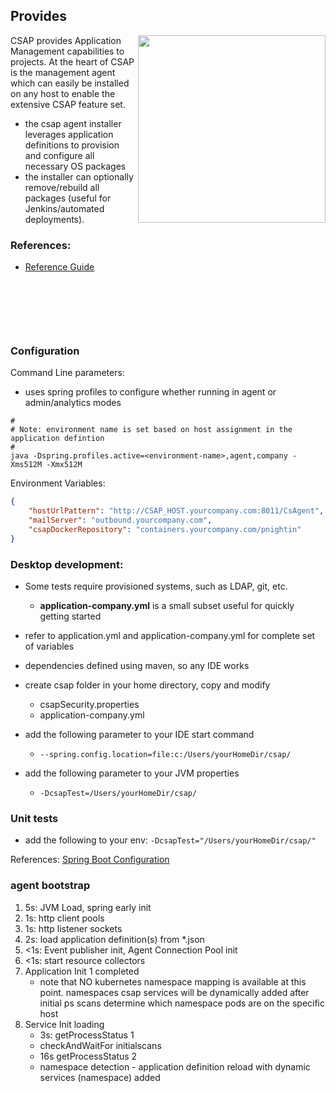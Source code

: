 



## Provides

[<img src="./images/agents.png" width="300" align="right"/>](./images/agents.png)

CSAP provides Application Management capabilities to projects. At the heart of CSAP is the management agent which can easily be installed on any host to enable the extensive CSAP feature set. 
- the csap agent installer leverages application definitions to provision and configure all necessary OS packages
- the installer can optionally remove/rebuild all packages (useful for Jenkins/automated deployments).


### References: 
- [Reference Guide](https://github.com/csap-platform/csap-core/wiki)
 
 
 &nbsp;
 
 &nbsp; 
 
 &nbsp; 
 
 

### Configuration

Command Line parameters: 
- uses spring profiles to configure whether running in agent or admin/analytics modes
```shell
#
# Note: environment name is set based on host assignment in the application defintion
#
java -Dspring.profiles.active=<environment-name>,agent,company -Xms512M -Xmx512M 

```
 

Environment Variables:
```json
{
	"hostUrlPattern": "http://CSAP_HOST.yourcompany.com:8011/CsAgent",
	"mailServer": "outbound.yourcompany.com",
	"csapDockerRepository": "containers.yourcompany.com/pnightin"
}
```



### Desktop development:
- Some tests require provisioned systems, such as LDAP, git, etc.
	- **application-company.yml**  is a small subset useful for quickly getting started
- refer to application.yml and application-company.yml for complete set of variables

- dependencies defined using maven, so any IDE works  
- create csap folder in your home directory, copy and modify
	- csapSecurity.properties
	- application-company.yml
- add the following parameter to your IDE start command 
	- ```--spring.config.location=file:c:/Users/yourHomeDir/csap/```
- add the following parameter to your JVM properties
	- ```-DcsapTest=/Users/yourHomeDir/csap/```

### Unit tests
- add the following to your env: ```-DcsapTest="/Users/yourHomeDir/csap/"```


References: [Spring Boot Configuration](https://docs.spring.io/spring-boot/docs/current/reference/html/boot-features-external-config.html)


### agent bootstrap

1. 5s: JVM Load, spring early init
1. 1s: http client pools
1. 1s: http listener sockets
1. 2s: load application definition(s) from *.json
1. <1s: Event publisher  init, Agent Connection Pool init
1. <1s: start resource collectors
1. Application Init 1 completed
	- note that NO kubernetes namespace mapping is available at this point. namespaces csap services
	 will be dynamically added after initial ps scans determine which namespace pods are on the specific host
1. Service Init loading
	- 3s: getProcessStatus 1
	- checkAndWaitFor initialscans
	- 16s getProcessStatus 2
	- namespace detection - application definition reload with dynamic services (namespace) added

	